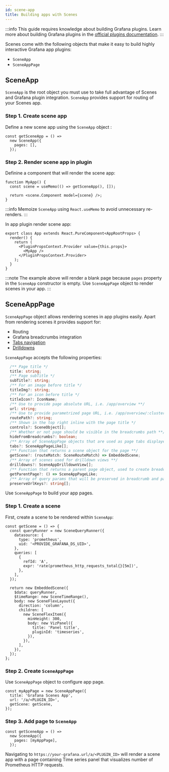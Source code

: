```yaml
---
id: scene-app
title: Building apps with Scenes
---
```


:::info
This guide requires knowledge about building Grafana plugins. Learn more about building Grafana plugins in the [official plugins documentation](https://grafana.com/docs/grafana/latest/developers/plugins/).
:::

Scenes come with the following objects that make it easy to build highly interactive Grafana app plugins:

- `SceneApp`
- `SceneAppPage`

## SceneApp

`SceneApp` is the root object you must use to take full advantage of Scenes and Grafana plugin integration. `SceneApp` provides support for routing of your Scenes app.

### Step 1. Create scene app

Define a new scene app using the `SceneApp` object :

```tsx
const getSceneApp = () =>
  new SceneApp({
    pages: [],
  });
```

### Step 2. Render scene app in plugin

Definine a component that will render the scene app:

```tsx
function MyApp() {
  const scene = useMemo(() => getSceneApp(), []);

  return <scene.Component model={scene} />;
}
```

:::info
Memoize `SceneApp` using `React.useMemo` to avoid unnecessary re-renders.
:::

In app plugin render scene app:

```tsx
export class App extends React.PureComponent<AppRootProps> {
  render() {
    return (
      <PluginPropsContext.Provider value={this.props}>
        <MyApp />
      </PluginPropsContext.Provider>
    );
  }
}
```

:::note
The example above will render a blank page because `pages` property in the `SceneApp` constructor is empty. Use `SceneAppPage` object to render scenes in your app.
:::

## SceneAppPage

`SceneAppPage` object allows rendering scenes in app plugins easily. Apart from rendering scenes it provides support for:

- Routing
- Grafana breadcrumbs integration
- [Tabs navigation](./scene-app-tabs.md)
- [Drilldowns](./scene-app-drilldown.md)

`SceneAppPage` accepts the following properties:

```ts
  /** Page title */
  title: string;
  /** Page subTitle */
  subTitle?: string;
  /** For an image before title */
  titleImg?: string;
  /** For an icon before title */
  titleIcon?: IconName;
  /** Use to provide page absolute URL, i.e. /app/overview **/
  url: string;
  /** Use to provide parametrized page URL, i.e. /app/overview/:clusterId **/
  routePath?: string;
  /** Shown in the top right inline with the page title */
  controls?: SceneObject[];
  /** Whether or not page should be visible in the breadcrumbs path **/
  hideFromBreadcrumbs?: boolean;
  /** Array of SceneAppPage objects that are used as page tabs displayed on top of the page **/
  tabs?: SceneAppPageLike[];
  /** Function that returns a scene object for the page **/
  getScene?: (routeMatch: SceneRouteMatch) => EmbeddedScene;
  /** Array of scenes used for drilldown views **/
  drilldowns?: SceneAppDrilldownView[];
  /** Function that returns a parent page object, used to create breadcrumbs structure **/
  getParentPage?: () => SceneAppPageLike;
  /** Array of query params that will be preserved in breadcrumb and page tab links, i.e. ['from', 'to', 'var-datacenter',...] **/
  preserveUrlKeys?: string[];
```

Use `SceneAppPage` to build your app pages.

### Step 1. Create a scene

First, create a scene to be rendered within `SceneApp`:

```tsx
const getScene = () => {
  const queryRunner = new SceneQueryRunner({
    datasource: {
      type: 'prometheus',
      uid: '<PROVIDE_GRAFANA_DS_UID>',
    },
    queries: [
      {
        refId: 'A',
        expr: 'rate(prometheus_http_requests_total{}[5m])',
      },
    ],
  });

  return new EmbeddedScene({
    $data: queryRunner,
    $timeRange: new SceneTimeRange(),
    body: new SceneFlexLayout({
      direction: 'column',
      children: [
        new SceneFlexItem({
          minHeight: 300,
          body: new VizPanel({
            title: 'Panel title',
            pluginId: 'timeseries',
          }),
        }),
      ],
    }),
  });
};
```

### Step 2. Create `SceneAppPage`

Use `SceneAppPage` object to configure app page.

```tsx
const myAppPage = new SceneAppPage({
  title: 'Grafana Scenes App',
  url: '/a/<PLUGIN_ID>',
  getScene: getScene,
});
```

### Step 3. Add page to `SceneApp`

```tsx
const getSceneApp = () =>
  new SceneApp({
    pages: [myAppPage],
  });
```

Navigating to `https://your-grafana.url/a/<PLUGIN_ID>` will render a scene app with a page containing Time series panel that visualizes number of Prometheus HTTP requests.
